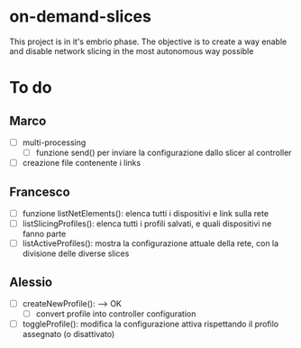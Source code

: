 # on-demand-slices
This project is in it's embrio phase. The objective is to create a way enable and disable network slicing in the most autonomous way possible


# To do
## Marco
- [ ] multi-processing
  - [ ] funzione send() per inviare la configurazione dallo slicer al controller
- [ ] creazione file contenente i links

## Francesco
- [ ] funzione listNetElements(): elenca tutti i dispositivi e link sulla rete
- [ ] listSlicingProfiles(): elenca tutti i profili salvati, e quali dispositivi ne fanno parte
- [ ] listActiveProfiles(): mostra la configurazione attuale della rete, con la divisione delle diverse slices
## Alessio
- [ ] createNewProfile(): --> OK
  - [ ] convert profile into controller configuration
- [ ] toggleProfile(): modifica la configurazione attiva rispettando il profilo assegnato (o disattivato)
